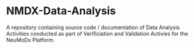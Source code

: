 # NMDX-Data-Analysis

A repository containing source code / documentation of Data Analysis Activities conducted as part of Verificiation and Validation Activies for the NeuMoDx Platform.
